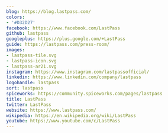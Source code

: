 ```yaml
---
blog: https://blog.lastpass.com/
colors:
- '#D32D27'
facebook: https://www.facebook.com/LastPass
github: lastpass
googleplus: https://plus.google.com/+LastPass
guide: https://lastpass.com/press-room/
images:
- lastpass-tile.svg
- lastpass-icon.svg
- lastpass-ar21.svg
instagram: https://www.instagram.com/lastpassofficial/
linkedin: https://www.linkedin.com/company/lastpass
logohandle: lastpass
sort: lastpass
spiceworks: https://community.spiceworks.com/pages/lastpass
title: LastPass
twitter: LastPass
website: https://www.lastpass.com/
wikipedia: https://en.wikipedia.org/wiki/LastPass
youtube: https://www.youtube.com/c/LastPass
---
```

